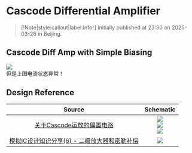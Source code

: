# Cascode Differential Amplifier

> [!Note|style:callout|label:Infor]
Initially published at 23:30 on 2025-03-26 in Beijing.

## Cascode Diff Amp with Simple Biasing

<div class="center"><img src="https://imagebank-0.oss-cn-beijing.aliyuncs.com/VS-PicGo/2025-03-26-23-59-09_Cascode Differential Amplifier.png"/></div>
但是上图电流状态异常！


## Design Reference

<div class='center'>

| Source | Schematic |
|:-:|:-:|
 | [关于Cascode运放的偏置电路](https://zhuanlan.zhihu.com/p/629695378) | <div class="center"><img src="https://imagebank-0.oss-cn-beijing.aliyuncs.com/VS-PicGo/2025-03-26-23-30-39_Cascode Differential Amplifier.png"/></div> <div class="center"><img src="https://imagebank-0.oss-cn-beijing.aliyuncs.com/VS-PicGo/2025-03-26-23-32-55_Cascode Differential Amplifier.png"/></div> <div class="center"><img src="https://imagebank-0.oss-cn-beijing.aliyuncs.com/VS-PicGo/2025-03-26-23-33-00_Cascode Differential Amplifier.png"/></div> | 
 | [模拟IC设计知识分享(6) - 二级放大器和密勒补偿](https://zhuanlan.zhihu.com/p/403215145) | <div class="center"><img src="https://imagebank-0.oss-cn-beijing.aliyuncs.com/VS-PicGo/2025-03-26-23-34-04_Cascode Differential Amplifier.png"/></div> |
</div>

